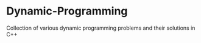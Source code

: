 # Dynamic-Programming
Collection of various dynamic programming problems and their solutions in C++
